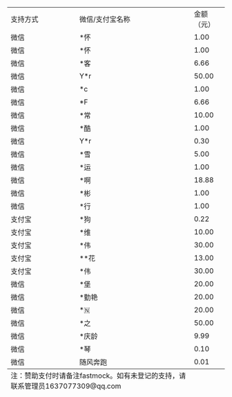 <table>
  <tr>
    <td>支持方式</td>
    <td>微信/支付宝名称</td>
    <td>金额（元）</td>
  </tr>
  <tr><td>微信</td><td>*怀</td><td>1.00</td></tr>
  <tr><td>微信</td><td>*怀</td><td>1.00</td></tr>
  <tr><td>微信</td><td>*客</td><td>6.66</td></tr>
  <tr><td>微信</td><td>Y*r</td><td>50.00</td></tr>
  <tr><td>微信</td><td>*c</td><td>1.00</td></tr>
  <tr><td>微信</td><td>*F</td><td>6.66</td></tr>
  <tr><td>微信</td><td>*常</td><td>10.00</td></tr>
  <tr><td>微信</td><td>*酷</td><td>1.00</td></tr>
  <tr><td>微信</td><td>Y*r</td><td>0.30</td></tr>
  <tr><td>微信</td><td>*雪</td><td>5.00</td></tr>
  <tr><td>微信</td><td>*运</td><td>1.00</td></tr>
  <tr><td>微信</td><td>*啊</td><td>18.88</td></tr>
  <tr><td>微信</td><td>*彬</td><td>1.00</td></tr>
  <tr><td>微信</td><td>*行</td><td>1.00</td></tr>
  <tr><td>支付宝</td><td>*狗</td><td>0.22</td></tr>
  <tr><td>支付宝</td><td>*维</td><td>10.00</td></tr>
  <tr><td>支付宝</td> <td>*伟</td><td>30.00</td></tr>
  <tr> <td>支付宝</td> <td>**花</td><td>13.00</td></tr>
  <tr><td>支付宝</td> <td>*伟</td><td>30.00</td></tr>
  <tr><td>微信</td> <td>*堡</td><td>20.00</td></tr>
  <tr><td>微信</td> <td>*勤艳</td><td>20.00</td></tr>
  <tr><td>微信</td> <td>*🇳</td><td>20.00</td></tr>
  <tr><td>微信</td> <td>*之</td><td>50.00</td></tr>
  <tr><td>微信</td> <td>*庆龄</td><td>9.99</td></tr>
  <tr><td>微信</td> <td>*琴</td><td>0.10</td></tr>
  <tr><td>微信</td> <td>随风奔跑</td><td>0.01</td></tr>
  <tfoot><tr><td colspan="2">注：赞助支付时请备注fastmock。如有未登记的支持，请联系管理员1637077309@qq.com</td></tr></tfoot>
</table>